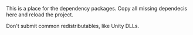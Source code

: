 This is a place for the dependency packages. Copy all missing dependecis here and reload the
project.

Don't submit common redistributables, like Unity DLLs.
